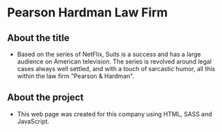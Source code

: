 # Pearson Hardman Law Firm
## About the title
- Based on the series of NetFlix, Suits is a success and has a large audience on American television.  The series is revolved around legal cases always well settled, and with a touch of sarcastic humor, all this within the law firm "Pearson & Hardman".
## About the project
- This web page was created for this company using HTML, SASS and JavaScript.
